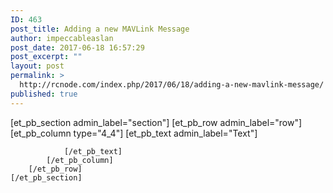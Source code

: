 ```yaml
---
ID: 463
post_title: Adding a new MAVLink Message
author: impeccableaslan
post_date: 2017-06-18 16:57:29
post_excerpt: ""
layout: post
permalink: >
  http://rcnode.com/index.php/2017/06/18/adding-a-new-mavlink-message/
published: true
---
```

[et_pb_section admin_label="section"]
		[et_pb_row admin_label="row"]
			[et_pb_column type="4_4"]
				[et_pb_text admin_label="Text"]
					
				[/et_pb_text]
			[/et_pb_column]
		[/et_pb_row]
	[/et_pb_section]